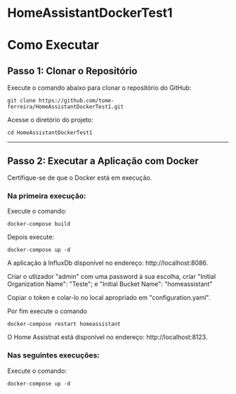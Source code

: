 # HomeAssistantDockerTest1


# Como Executar

## Passo 1: Clonar o Repositório

Execute o comando abaixo para clonar o repositório do GitHub:

```
git clone https://github.com/tome-ferreira/HomeAssistantDockerTest1.git
```

Acesse o diretório do projeto:

```
cd HomeAssistantDockerTest1
```

---

## Passo 2: Executar a Aplicação com Docker

Certifique-se de que o Docker está em execução.

### Na primeira execução:

Execute o comando:
```
docker-compose build
```

Depois execute:
```
docker-compose up -d
```

A aplicação à InfluxDb disponível no endereço: http://localhost:8086.

Criar o utlizador "admin" com uma password à sua escolha, criar "Initial Organization Name": "Teste"; e "Initial Bucket Name": "homeassistant"

Copiar o token e colar-lo no local apropriado em "configuration.yaml". 

Por fim execute o comando 

```
docker-compose restart homeassistant
```
O Home Assistnat está disponível no endereço: http://localhost:8123.

### Nas seguintes execuções:

Execute o comando:

```
docker-compose up -d
```

